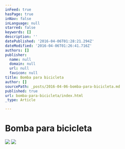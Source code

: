 ```yaml
---
inFeed: true
hasPage: true
inNav: false
inLanguage: null
starred: false
keywords: []
description: ''
datePublished: '2016-04-06T01:28:21.294Z'
dateModified: '2016-04-06T01:26:41.716Z'
authors: []
publisher:
  name: null
  domain: null
  url: null
  favicon: null
title: Bomba para bicicleta
author: []
sourcePath: _posts/2016-04-06-bomba-para-bicicleta.md
published: true
url: bomba-para-bicicleta/index.html
_type: Article

---
```

# Bomba para bicicleta
![](https://the-grid-user-content.s3-us-west-2.amazonaws.com/73556051-f0d6-40c7-8437-7b651b6e8657.jpg)
![](https://the-grid-user-content.s3-us-west-2.amazonaws.com/90dd2e26-a8b0-4c4a-aaf5-bec1867e0d4d.jpg)